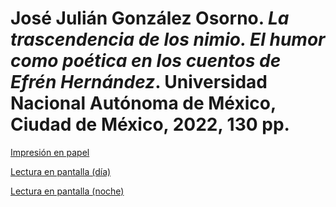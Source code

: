 # José Julián González Osorno. *La trascendencia de los nimio. El humor como poética en los cuentos de Efrén Hernández*. Universidad Nacional Autónoma de México, Ciudad de México, 2022, 130 pp.

[Impresión en papel](https://tuxkernel.github.io/julian/julian-impress.pdf)

[Lectura en pantalla (día)](https://tuxkernel.github.io/julian/julian-screen-day.pdf)

[Lectura en pantalla (noche)](https://tuxkernel.github.io/julian/julian-screen-night.pdf)
